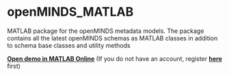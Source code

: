 # openMINDS_MATLAB
MATLAB package for the openMINDS metadata models. The package contains all the latest openMINDS schemas as MATLAB classes in addition to schema base classes and utility methods

[**Open demo in MATLAB Online**](https://matlab.mathworks.com/open/github/v1?repo=openMetadataInitiative/openMINDS_MATLAB&file=code/gettingStarted.mlx) (If you do not have an account, register [**here**](https://www.mathworks.com/mwaccount/register?uri=https%3A%2F%2Fwww.mathworks.com%2Fproducts%2Fmatlab.html) first)
